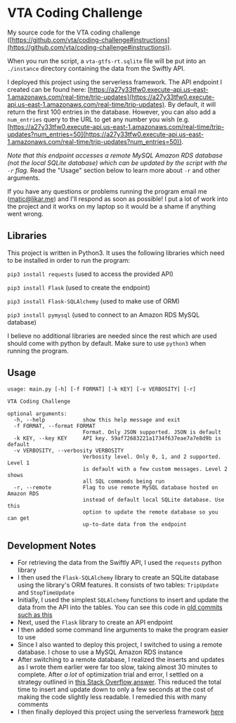 # VTA Coding Challenge

My source code for the VTA coding challenge ([https://github.com/vta/coding-challenge#instructions](https://github.com/vta/coding-challenge#instructions)).

When you run the script, a `vta-gtfs-rt.sqlite` file will be put into an `./instance` directory containing the data from the Swiftly API.

I deployed this project using the serverless framework. The API endpoint I created can be found here: [https://a27y33tfw0.execute-api.us-east-1.amazonaws.com/real-time/trip-updates](https://a27y33tfw0.execute-api.us-east-1.amazonaws.com/real-time/trip-updates). By default, it will return the first 100 entries in the database. However, you can also add a `num_entries` query to the URL to get any number you wish (e.g. [https://a27y33tfw0.execute-api.us-east-1.amazonaws.com/real-time/trip-updates?num_entries=50](https://a27y33tfw0.execute-api.us-east-1.amazonaws.com/real-time/trip-updates?num_entries=50)).

_Note that this endpoint accesses a remote MySQL Amazon RDS database (not the local SQLite database) which can be updated by the script with the `-r` flag._ Read the "Usage" section below to learn more about `-r` and other arguments.

If you have any questions or problems running the program email me (matic@likar.me) and I'll respond as soon as possible! I put a lot of work into the project and it works on my laptop so it would be a shame if anything went wrong.

## Libraries

This project is written in Python3. It uses the following libraries which need to be installed in order to run the program:

`pip3 install requests` (used to access the provided API)

`pip3 install Flask` (used to create the endpoint)

`pip3 install Flask-SQLAlchemy` (used to make use of ORM)

`pip3 install pymysql` (used to connect to an Amazon RDS MySQL database)

I believe no additional libraries are needed since the rest which are used should come with python by default. Make sure to use `python3` when running the program.

## Usage
```
usage: main.py [-h] [-f FORMAT] [-k KEY] [-v VERBOSITY] [-r]

VTA Coding Challenge

optional arguments:
  -h, --help            show this help message and exit
  -f FORMAT, --format FORMAT
                        Format. Only JSON supported. JSON is default
  -k KEY, --key KEY     API key. 59af72683221a1734f637eae7a7e8d9b is default
  -v VERBOSITY, --verbosity VERBOSITY
                        Verbosity level. Only 0, 1, and 2 supported. Level 1
                        is default with a few custom messages. Level 2 shows
                        all SQL commands being run
  -r, --remote          Flag to use remote MySQL database hosted on Amazon RDS
                        instead of default local SQLite database. Use this
                        option to update the remote database so you can get
                        up-to-date data from the endpoint
```

## Development Notes

- For retrieving the data from the Swiftly API, I used the `requests` python library
- I then used the `Flask-SQLAlchemy` library to create an SQLite database using the library's ORM features. It consists of two tables: `TripUpdate` and `StopTimeUpdate`
- Initially, I used the simplest `SQLAlchemy` functions to insert and update the data from the API into the tables. You can see this code in [old commits such as this](https://github.com/maticstric/vta-coding-challenge/blob/0c38766f4026fb8b20771abca0d526c6667d12c7/main.py)
- Next, used the `Flask` library to create an API endpoint
- I then added some command line arguments to make the program easier to use
- Since I also wanted to deploy this project, I switched to using a remote database. I chose to use a MySQL Amazon RDS instance
- After switching to a remote database, I realized the inserts and updates as I wrote them earlier were far too slow, taking almost 30 minutes to complete. After _a lot_ of optimization trial and error, I settled on a strategy outlined in [this Stack Overflow answer](https://stackoverflow.com/questions/41870323/sqlalchemy-bulk-update-strategies/41882026#41882026). This reduced the total time to insert and update down to only a few seconds at the cost of making the code slightly less readable. I remedied this with many comments
- I then finally deployed this project using the serverless framework [here](https://a27y33tfw0.execute-api.us-east-1.amazonaws.com/real-time/trip-updates)
